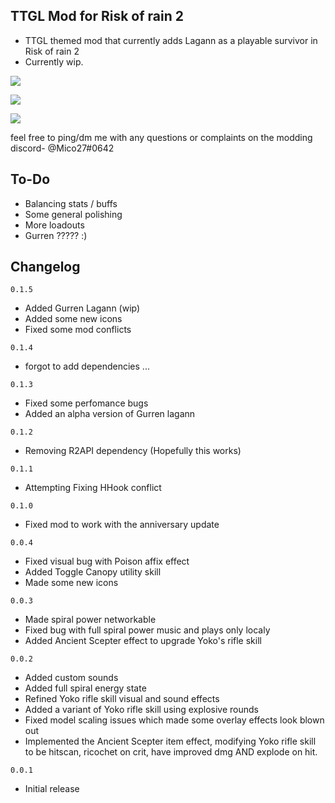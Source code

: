 ## TTGL Mod for Risk of rain 2
- TTGL themed mod that currently adds Lagann as a playable survivor in Risk of rain 2
- Currently wip.

[![](https://cdn.discordapp.com/attachments/194257452374425600/813609655145201665/Lagann1.png)]()

[![](https://cdn.discordapp.com/attachments/194257452374425600/813609659998273566/Lagann2.png)]()

[![](https://cdn.discordapp.com/attachments/194257452374425600/827050534107217950/unknown.png)]()


feel free to ping/dm me with any questions or complaints on the modding discord- @Mico27#0642

## To-Do
- Balancing stats / buffs
- Some general polishing
- More loadouts
- Gurren ????? :)

## Changelog

`0.1.5`
- Added Gurren Lagann (wip)
- Added some new icons
- Fixed some mod conflicts

`0.1.4`
- forgot to add dependencies ...

`0.1.3`
- Fixed some perfomance bugs
- Added an alpha version of Gurren lagann

`0.1.2`
- Removing R2API dependency (Hopefully this works)

`0.1.1`
- Attempting Fixing HHook conflict

`0.1.0`
- Fixed mod to work with the anniversary update

`0.0.4`
- Fixed visual bug with Poison affix effect
- Added Toggle Canopy utility skill
- Made some new icons

`0.0.3`
- Made spiral power networkable
- Fixed bug with full spiral power music and plays only localy
- Added Ancient Scepter effect to upgrade Yoko's rifle skill

`0.0.2`
- Added custom sounds
- Added full spiral energy state
- Refined Yoko rifle skill visual and sound effects
- Added a variant of Yoko rifle skill using explosive rounds
- Fixed model scaling issues which made some overlay effects look blown out
- Implemented the Ancient Scepter item effect, modifying Yoko rifle skill to be hitscan, ricochet on crit, have improved dmg AND explode on hit.

`0.0.1`
- Initial release
